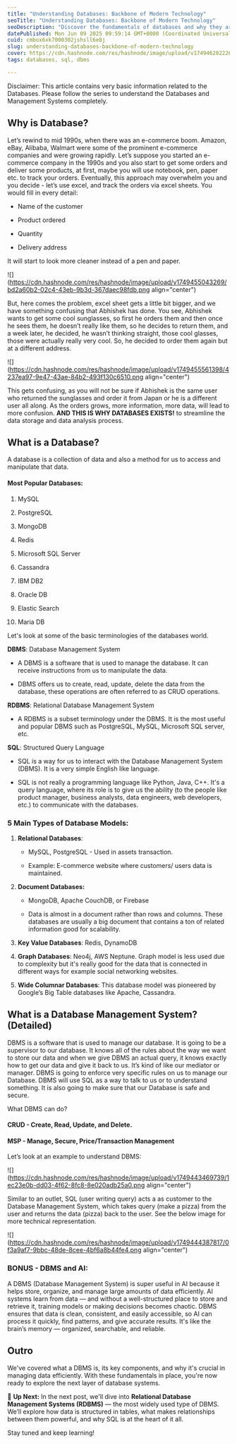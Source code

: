 ```yaml
---
title: "Understanding Databases: Backbone of Modern Technology"
seoTitle: "Understanding Databases: Backbone of Modern Technology"
seoDescription: "Discover the fundamentals of databases and why they are the backbone of modern technology. Learn how data is stored, managed, and used in everything."
datePublished: Mon Jun 09 2025 09:59:14 GMT+0000 (Coordinated Universal Time)
cuid: cmbox6xk7000302jshsll6e8j
slug: understanding-databases-backbone-of-modern-technology
cover: https://cdn.hashnode.com/res/hashnode/image/upload/v1749462822262/84612485-c9de-43b5-b346-971e6761b5b1.png
tags: databases, sql, dbms

---
```


Disclaimer: This article contains very basic information related to the Databases. Please follow the series to understand the Databases and Management Systems completely.

## Why is Database?

Let’s rewind to mid 1990s, when there was an e-commerce boom. Amazon, eBay, Alibaba, Walmart were some of the prominent e-commerce companies and were growing rapidly. Let’s suppose you started an e-commerce company in the 1990s and you also start to get some orders and deliver some products, at first, maybe you will use notebook, pen, paper etc. to track your orders. Eventually, this approach may overwhelm you and you decide - let’s use excel, and track the orders via excel sheets. You would fill in every detail:

* Name of the customer
    
* Product ordered
    
* Quantity
    
* Delivery address
    

It will start to look more cleaner instead of a pen and paper.

![](https://cdn.hashnode.com/res/hashnode/image/upload/v1749455043269/bd2a60b2-02c4-43eb-9b3d-367daec98fdb.png align="center")

But, here comes the problem, excel sheet gets a little bit bigger, and we have something confusing that Abhishek has done. You see, Abhishek wants to get some cool sunglasses, so first he orders them and then once he sees them, he doesn’t really like them, so he decides to return them, and a week later, he decided, he wasn’t thinking straight, those cool glasses, those were actually really very cool. So, he decided to order them again but at a different address.

![](https://cdn.hashnode.com/res/hashnode/image/upload/v1749455561398/4237ea97-9e47-43ae-84b2-493f130c6510.png align="center")

This gets confusing, as you will not be sure if Abhishek is the same user who returned the sunglasses and order it from Japan or he is a different user all along. As the orders grows, more information, more data, will lead to more confusion. **AND THIS IS WHY DATABASES EXISTS!** to streamline the data storage and data analysis process.

## What is a Database?

A database is a collection of data and also a method for us to access and manipulate that data.

#### Most Popular Databases:

1. MySQL
    
2. PostgreSQL
    
3. MongoDB
    
4. Redis
    
5. Microsoft SQL Server
    
6. Cassandra
    
7. IBM DB2
    
8. Oracle DB
    
9. Elastic Search
    
10. Maria DB
    

Let's look at some of the basic terminologies of the databases world.

**DBMS**: Database Management System

* A DBMS is a software that is used to manage the database. It can receive instructions from us to manipulate the data.
    
* DBMS offers us to create, read, update, delete the data from the database, these operations are often referred to as CRUD operations.
    

**RDBMS**: Relational Database Management System

* A RDBMS is a subset terminology under the DBMS. It is the most useful and popular DBMS such as PostgreSQL, MySQL, Microsoft SQL server, etc.
    

**SQL**: Structured Query Language

* SQL is a way for us to interact with the Database Management System (DBMS). It is a very simple English like language.
    
* SQL is not really a programming language like Python, Java, C++. It's a query language, where its role is to give us the ability (to the people like product manager, business analysts, data engineers, web developers, etc.) to communicate with the databases.
    

### 5 Main Types of Database Models:

1. **Relational Databases**:
    
    * MySQL, PostgreSQL - Used in assets transaction.
        
    * Example: E-commerce website where customers/ users data is maintained.
        
2. **Document Databases:**
    
    * MongoDB, Apache CouchDB, or Firebase
        
    * Data is almost in a document rather than rows and columns. These databases are usually a big document that contains a ton of related information good for scalability.
        
3. **Key Value Databases**: Redis, DynamoDB
    
4. **Graph Databases**: Neo4j, AWS Neptune. Graph model is less used due to complexity but it's really good for the data that is connected in different ways for example social networking websites.
    
5. **Wide Columnar Databases**: This database model was pioneered by Google’s Big Table databases like Apache, Cassandra.
    

## What is a Database Management System? (Detailed)

DBMS is a software that is used to manage our database. It is going to be a supervisor to our database. It knows all of the rules about the way we want to store our data and when we give DBMS an actual query, it knows exactly how to get our data and give it back to us. It’s kind of like our mediator or manager. DBMS is going to enforce very specific rules on us to manage our Database. DBMS will use SQL as a way to talk to us or to understand something. It is also going to make sure that our Database is safe and secure.

What DBMS can do?

#### CRUD - Create, Read, Update, and Delete.

#### MSP - Manage, Secure, Price/Transaction Management

Let’s look at an example to understand DBMS:

![](https://cdn.hashnode.com/res/hashnode/image/upload/v1749443469739/1ec23e0b-dd03-4f62-8fc8-8e020adb25a0.png align="center")

Similar to an outlet, SQL (user writing query) acts a as customer to the Database Management System, which takes query (make a pizza) from the user and returns the data (pizza) back to the user. See the below image for more technical representation.

![](https://cdn.hashnode.com/res/hashnode/image/upload/v1749444387817/0f3a9af7-9bbc-48de-8cee-4bf6a8b44fe4.png align="center")

### BONUS - DBMS and AI:

A DBMS (Database Management System) is super useful in AI because it helps store, organize, and manage large amounts of data efficiently. AI systems learn from data — and without a well-structured place to store and retrieve it, training models or making decisions becomes chaotic. DBMS ensures that data is clean, consistent, and easily accessible, so AI can process it quickly, find patterns, and give accurate results. It's like the brain’s memory — organized, searchable, and reliable.

## Outro

We've covered what a DBMS is, its key components, and why it's crucial in managing data efficiently. With these fundamentals in place, you're now ready to explore the next layer of database systems.

🚀 **Up Next:** In the next post, we'll dive into **Relational Database Management Systems (RDBMS)** — the most widely used type of DBMS. We’ll explore how data is structured in tables, what makes relationships between them powerful, and why SQL is at the heart of it all.

Stay tuned and keep learning!